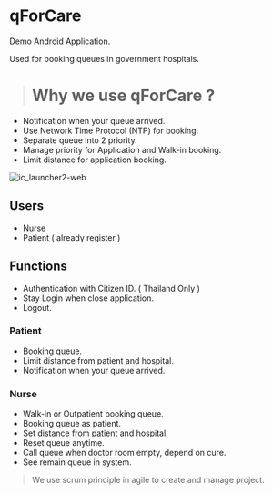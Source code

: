 # qForCare

<p>Demo Android Application.</p>
<p>Used for booking queues in government hospitals.</p>

> # **Why we use qForCare ?**

- Notification when your queue arrived.
- Use Network Time Protocol (NTP) for booking.
- Separate queue into 2 priority.
- Manage priority for Application and Walk-in booking.
- Limit distance for application booking.

![ic_launcher2-web](https://user-images.githubusercontent.com/31108772/34218862-00b3d1aa-e5e2-11e7-85b9-ed2623e3a0b9.png)

## Users

- Nurse
- Patient ( already register )

## Functions

- Authentication with Citizen ID. ( Thailand Only )
- Stay Login when close application.
- Logout.

### Patient

- Booking queue.
- Limit distance from patient and hospital.
- Notification when your queue arrived.

### Nurse

- Walk-in or Outpatient booking queue.
- Booking queue as patient.
- Set distance from patient and hospital.
- Reset queue anytime.
- Call queue when doctor room empty, depend on cure.
- See remain queue in system.

> We use scrum principle in agile to create and manage project.

